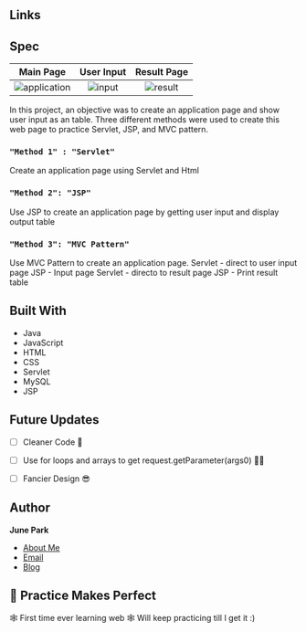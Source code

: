<h1 align="center"><project-name></h1>

<p align="center"><project-description></p>

## Links

## Spec
  Main Page           |  User Input           |  Result Page           
:-------------------------:|:-------------------------:|:-------------------------:
![application](https://user-images.githubusercontent.com/36508552/136336785-99b8f8c9-8229-46c6-ad99-d6d07a95456a.PNG "Main Page")  |  ![input](https://user-images.githubusercontent.com/36508552/136336791-61afb80c-f1be-41de-90a7-da339fb1cd7b.PNG "User Input")  |![result](https://user-images.githubusercontent.com/36508552/136350420-eaf35106-27b1-4a86-84c5-99963ef5833d.png)


In this project, an objective was to create an application page and show user input as an table.
Three different methods were used to create this web page to practice Servlet, JSP, and MVC pattern.
  
### `"Method 1" : "Servlet"`

Create an application page using Servlet and Html
  
### `"Method 2": "JSP"`

Use JSP to create an application page by getting user input and display output table 

### `"Method 3": "MVC Pattern"`

Use MVC Pattern to create an application page.
Servlet - direct to user input page
JSP     - Input page
Servlet - directo to result page
JSP     - Print result table


## Built With
- Java
- JavaScript
- HTML
- CSS
- Servlet
- MySQL
- JSP

## Future Updates
  
- [ ] Cleaner Code   👻
- [ ] Use for loops and arrays to get request.getParameter(args0) 🤹‍♀️
- [ ] Fancier Design 😎


## Author

**June Park**

- [About Me](https://befitting-locust-a2c.notion.site/June-Park-9a0d59ecf3b242bf9fba1b2f935629c1 "June Park")
- [Email](mailto:hp0006@mix.wvu.edu?subject=Hi "Hi!")
- [Blog](https://velog.io/@junbee "Blog")

## 🤝 Practice Makes Perfect
🕸️ First time ever learning web 🕸️
Will keep practicing till I get it :)
